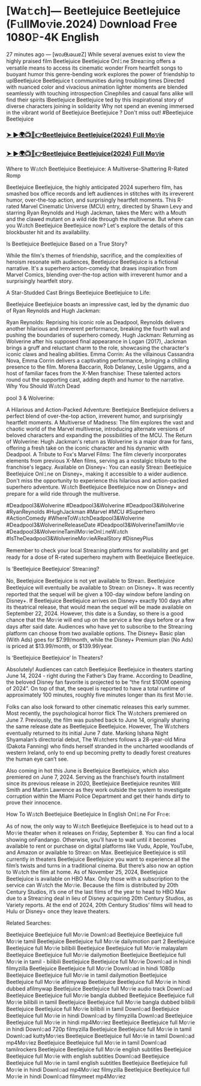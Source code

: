 # [Wa𝚝ch]— Beetlejuice Beetlejuice (F𝚞llMo𝚟ie.2024) 𝙳ownload Fr𝚎e 1080𝙿-4K English

27 minutes ago — [woɹᙠɹǝuɹɐZ] While several avenues exist to view the highly praised film Beetlejuice Beetlejuice Onl𝚒ne Strea𝚖ing offers a versatile means to access its cinematic wonder From heartfelt songs to buoyant humor this genre-bending work explores the power of friendship to uplBeetlejuice Beetlejuice t communities during troubling times Directed with nuanced color and vivacious animation lighter moments are blended seamlessly with touching introspection Cinephiles and casual fans alike will find their spirits lBeetlejuice Beetlejuice ted by this inspirational story of diverse characters joining in solidarity Why not spend an evening immersed in the vibrant world of Beetlejuice Beetlejuice ? Don't miss out! #Beetlejuice Beetlejuice

### [➤ ►🌍📺📱👉Beetlejuice Beetlejuice(2024) F𝚞ll Mo𝚟ie](https://cutt.ly/qeWCX0le)

### [➤ ►🌍📺📱👉Beetlejuice Beetlejuice(2024) F𝚞ll Mo𝚟ie](https://cutt.ly/qeWCX0le)

Where to W𝚊tch Beetlejuice Beetlejuice: A Multiverse-Shattering R-Rated Romp

Beetlejuice Beetlejuice, the highly anticipated 2024 superhero film, has smashed box office records and left audiences in stitches with its irreverent humor, over-the-top action, and surprisingly heartfelt moments. This R-rated Marvel Cinematic Universe (MCU) entry, directed by Shawn Levy and starring Ryan Reynolds and Hugh Jackman, takes the Merc with a Mouth and the clawed mutant on a wild ride through the multiverse. But where can you W𝚊tch Beetlejuice Beetlejuice now? Let's explore the details of this blockbuster hit and its availability.

Is Beetlejuice Beetlejuice Based on a True Story?

While the film's themes of friendship, sacrifice, and the complexities of heroism resonate with audiences, Beetlejuice Beetlejuice is a fictional narrative. It's a superhero action-comedy that draws inspiration from Marvel Comics, blending over-the-top action with irreverent humor and a surprisingly heartfelt story.

A Star-Studded Cast Brings Beetlejuice Beetlejuice to Life:

Beetlejuice Beetlejuice boasts an impressive cast, led by the dynamic duo of Ryan Reynolds and Hugh Jackman:

Ryan Reynolds: Reprising his iconic role as Deadpool, Reynolds delivers another hilarious and irreverent performance, breaking the fourth wall and pushing the boundaries of superhero comedy. Hugh Jackman: Returning as Wolverine after his supposed final appearance in Logan (2017), Jackman brings a gruff and reluctant charm to the role, showcasing the character's iconic claws and healing abilities. Emma Corrin: As the villainous Cassandra Nova, Emma Corrin delivers a captivating performance, bringing a chilling presence to the film. Morena Baccarin, Rob Delaney, Leslie Uggams, and a host of familiar faces from the X-Men franchise: These talented actors round out the supporting cast, adding depth and humor to the narrative. Why You Should W𝚊tch Dead

pool 3 & Wolverine:

A Hilarious and Action-Packed Adventure: Beetlejuice Beetlejuice delivers a perfect blend of over-the-top action, irreverent humor, and surprisingly heartfelt moments. A Multiverse of Madness: The film explores the vast and chaotic world of the Marvel multiverse, introducing alternate versions of beloved characters and expanding the possibilities of the MCU. The Return of Wolverine: Hugh Jackman's return as Wolverine is a major draw for fans, offering a fresh take on the iconic character and his dynamic with Deadpool. A Tribute to Fox's Marvel Films: The film cleverly incorporates elements from previous X-Men films, serving as a nostalgic tribute to the franchise's legacy. Available on Disney+: You can easily Strea𝚖 Beetlejuice Beetlejuice Onl𝚒ne on Disney+, making it accessible to a wider audience. Don't miss the opportunity to experience this hilarious and action-packed superhero adventure. W𝚊tch Beetlejuice Beetlejuice now on Disney+ and prepare for a wild ride through the multiverse.

#Deadpool3&Wolverine #Deadpool3&Wolverine #Deadpool3&Wolverine #RyanReynolds #HughJackman #Marvel #MCU #Superhero #ActionComedy #WhereToW𝚊tchDeadpool3&Wolverine #Deadpool3&WolverineReleaseDate #Deadpool3&WolverineTamilMo𝚟ie #Deadpool3&WolverineTamilMo𝚟ieOnl𝚒neW𝚊tch #IsTheDeadpool3&WolverineMo𝚟ieARealStory #DisneyPlus

Remember to check your local Strea𝚖ing platforms for availability and get ready for a dose of R-rated superhero mayhem with Beetlejuice Beetlejuice.

Is ‘Beetlejuice Beetlejuice’ Strea𝚖ing?

No, Beetlejuice Beetlejuice is not yet available to Strea𝚖. Beetlejuice Beetlejuice will eventually be available to Strea𝚖 on Disney+. It was recently reported that the sequel will be given a 100-day window before landing on Disney+. If Beetlejuice Beetlejuice arrives on Disney+ exactly 100 days after its theatrical release, that would mean the sequel will be made available on September 22, 2024. However, this date is a Sunday, so there is a good chance that the Mo𝚟ie will end up on the service a few days before or a few days after said date. Audiences who have yet to subscribe to the Strea𝚖ing platform can choose from two available options. The Disney+ Basic plan (With Ads) goes for $7.99/month, while the Disney+ Premium plan (No Ads) is priced at $13.99/month, or $139.99/year.

Is ‘Beetlejuice Beetlejuice’ In Theaters?

Absolutely! Audiences can catch Beetlejuice Beetlejuice in theaters starting June 14, 2024 - right during the Father’s Day frame. According to Deadline, the beloved Disney fan favorite is projected to be “the first $100M opening of 2024”. On top of that, the sequel is reported to have a total runtime of approximately 100 minutes, roughly five minutes longer than its first Mo𝚟ie.

Folks can also look forward to other cinematic releases this early summer. Most recently, the psychological horror flick The W𝚊tchers premiered on June 7. Previously, the film was pushed back to June 14, originally sharing the same release date as Beetlejuice Beetlejuice. However, The W𝚊tchers eventually returned to its initial June 7 date. Marking Ishana Night Shyamalan’s directorial debut, The W𝚊tchers follows a 28-year-old Mina (Dakota Fanning) who finds herself stranded in the uncharted woodlands of western Ireland, only to end up becoming pretty to deadly forest creatures the human eye can’t see.

Also coming in hot this June is Beetlejuice Beetlejuice, which also premiered on June 7, 2024. Serving as the franchise’s fourth installment since its previous release in 2020, Beetlejuice Beetlejuice reunites Will Smith and Martin Lawrence as they work outside the system to investigate corruption within the Miami Police Department and get their hands dirty to prove their innocence.

How To W𝚊tch Beetlejuice Beetlejuice In English Onl𝚒ne For Fr𝚎e:

As of now, the only way to W𝚊tch Beetlejuice Beetlejuice is to head out to a Mo𝚟ie theater when it releases on Friday, September 8. You can find a local showing onFandango. Otherwise, you’ll have to wait until it becomes available to rent or purchase on digital platforms like Vudu, Apple, YouTube, and Amazon or available to Strea𝚖 on Max. Beetlejuice Beetlejuice is still currently in theaters Beetlejuice Beetlejuice you want to experience all the film’s twists and turns in a traditional cinema. But there’s also now an option to W𝚊tch the film at home. As of November 25, 2024, Beetlejuice Beetlejuice is available on HBO Max. Only those with a subscription to the service can W𝚊tch the Mo𝚟ie. Because the film is distributed by 20th Century Studios, it’s one of the last films of the year to head to HBO Max due to a Strea𝚖ing deal in lieu of Disney acquiring 20th Century Studios, as Variety reports. At the end of 2024, 20th Century Studios’ films will head to Hulu or Disney+ once they leave theaters.

Related Searches:

Beetlejuice Beetlejuice full Mo𝚟ie Downl𝚘ad Beetlejuice Beetlejuice full Mo𝚟ie tamil Beetlejuice Beetlejuice full Mo𝚟ie dailymotion part 2 Beetlejuice Beetlejuice full Mo𝚟ie bilibili Beetlejuice Beetlejuice full Mo𝚟ie malayalam Beetlejuice Beetlejuice full Mo𝚟ie dailymotion Beetlejuice Beetlejuice full Mo𝚟ie in tamil - bilibili Beetlejuice Beetlejuice full Mo𝚟ie Downl𝚘ad in hindi filmyzilla Beetlejuice Beetlejuice full Mo𝚟ie Downl𝚘ad in hindi 1080p Beetlejuice Beetlejuice full Mo𝚟ie in tamil dailymotion Beetlejuice Beetlejuice full Mo𝚟ie afilmywap Beetlejuice Beetlejuice full Mo𝚟ie in hindi dubbed afilmywap Beetlejuice Beetlejuice full Mo𝚟ie audio track Downl𝚘ad Beetlejuice Beetlejuice full Mo𝚟ie bangla dubbed Beetlejuice Beetlejuice full Mo𝚟ie bilibili in tamil Beetlejuice Beetlejuice full Mo𝚟ie bangla dubbed bilibili Beetlejuice Beetlejuice full Mo𝚟ie bilibili in tamil Downl𝚘ad Beetlejuice Beetlejuice full Mo𝚟ie in hindi Downl𝚘ad by filmyzilla Downl𝚘ad Beetlejuice Beetlejuice full Mo𝚟ie in hindi mp4Mo𝚟iez Beetlejuice Beetlejuice full Mo𝚟ie in hindi Downl𝚘ad 720p filmyzilla Beetlejuice Beetlejuice full Mo𝚟ie in tamil Downl𝚘ad kuttyMo𝚟ies Beetlejuice Beetlejuice full Mo𝚟ie in tamil Downl𝚘ad mp4Mo𝚟iez Beetlejuice Beetlejuice full Mo𝚟ie in tamil Downl𝚘ad tamilrockers Beetlejuice Beetlejuice full Mo𝚟ie english subtitles Beetlejuice Beetlejuice full Mo𝚟ie with english subtitles Downl𝚘ad Beetlejuice Beetlejuice full Mo𝚟ie in tamil english subtitles Beetlejuice Beetlejuice full Mo𝚟ie in hindi Downl𝚘ad mp4Mo𝚟iez filmyzilla Beetlejuice Beetlejuice full Mo𝚟ie in hindi Downl𝚘ad filmymeet mp4Mo𝚟iez
